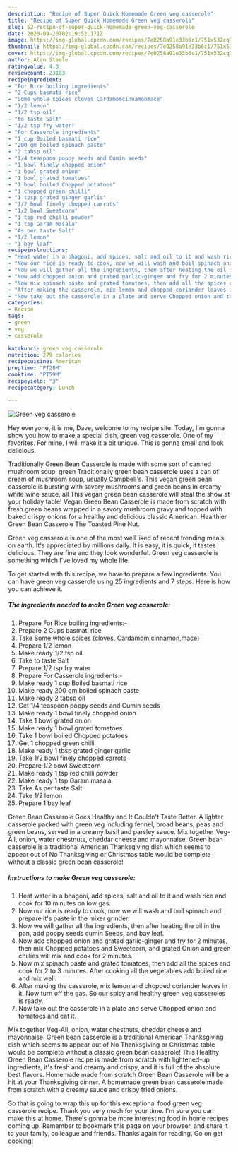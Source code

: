 ```yaml
---
description: "Recipe of Super Quick Homemade Green veg casserole"
title: "Recipe of Super Quick Homemade Green veg casserole"
slug: 52-recipe-of-super-quick-homemade-green-veg-casserole
date: 2020-09-20T02:19:52.171Z
image: https://img-global.cpcdn.com/recipes/7e0258a91e33b6c1/751x532cq70/green-veg-casserole-recipe-main-photo.jpg
thumbnail: https://img-global.cpcdn.com/recipes/7e0258a91e33b6c1/751x532cq70/green-veg-casserole-recipe-main-photo.jpg
cover: https://img-global.cpcdn.com/recipes/7e0258a91e33b6c1/751x532cq70/green-veg-casserole-recipe-main-photo.jpg
author: Alan Steele
ratingvalue: 4.3
reviewcount: 23183
recipeingredient:
- "For Rice boiling ingredients"
- "2 Cups basmati rice"
- "Some whole spices cloves Cardamomcinnamonmace"
- "1/2 lemon"
- "1/2 tsp oil"
- "to taste Salt"
- "1/2 tsp fry water"
- "For Casserole ingredients"
- "1 cup Boiled basmati rice"
- "200 gm boiled spinach paste"
- "2 tabsp oil"
- "1/4 teaspoon poppy seeds and Cumin seeds"
- "1 bowl finely chopped onion"
- "1 bowl grated onion"
- "1 bowl grated tomatoes"
- "1 bowl boiled Chopped potatoes"
- "1 chopped green chilli"
- "1 tbsp grated ginger garlic"
- "1/2 bowl finely chopped carrots"
- "1/2 bowl Sweetcorn"
- "1 tsp red chilli powder"
- "1 tsp Garam masala"
- "As per taste Salt"
- "1/2 lemon"
- "1 bay leaf"
recipeinstructions:
- "Heat water in a bhagoni, add spices, salt and oil to it and wash rice and cook for 10 minutes on low gas."
- "Now our rice is ready to cook, now we will wash and boil spinach and prepare it&#39;s paste in the mixer grinder."
- "Now we will gather all the ingredients, then after heating the oil in the pan, add poppy seeds cumin Seeds, and bay leaf."
- "Now add chopped onion and grated garlic-ginger and fry for 2 minutes, then mix Chopped potatoes and Sweetcorn, and grated Onion and green chillies will mix and cook for 2 minutes."
- "Now mix spinach paste and grated tomatoes, then add all the spices and cook for 2 to 3 minutes. After cooking all the vegetables add boiled rice and mix well."
- "After making the casserole, mix lemon and chopped coriander leaves in it. Now turn off the gas. So our spicy and healthy green veg casseroles is ready."
- "Now take out the casserole in a plate and serve Chopped onion and tomatoes and eat it."
categories:
- Recipe
tags:
- green
- veg
- casserole

katakunci: green veg casserole 
nutrition: 279 calories
recipecuisine: American
preptime: "PT28M"
cooktime: "PT59M"
recipeyield: "3"
recipecategory: Lunch

---
```



![Green veg casserole](https://img-global.cpcdn.com/recipes/7e0258a91e33b6c1/751x532cq70/green-veg-casserole-recipe-main-photo.jpg)

Hey everyone, it is me, Dave, welcome to my recipe site. Today, I'm gonna show you how to make a special dish, green veg casserole. One of my favorites. For mine, I will make it a bit unique. This is gonna smell and look delicious.

Traditionally Green Bean Casserole is made with some sort of canned mushroom soup, green Traditionally green bean casserole uses a can of cream of mushroom soup, usually Campbell&#39;s. This vegan green bean casserole is bursting with savory mushrooms and green beans in creamy white wine sauce, all This vegan green bean casserole will steal the show at your holiday table! Vegan Green Bean Casserole is made from scratch with fresh green beans wrapped in a savory mushroom gravy and topped with baked crispy onions for a healthy and delicious classic American. Healthier Green Bean Casserole The Toasted Pine Nut.

Green veg casserole is one of the most well liked of recent trending meals on earth. It's appreciated by millions daily. It is easy, it is quick, it tastes delicious. They are fine and they look wonderful. Green veg casserole is something which I've loved my whole life.


To get started with this recipe, we have to prepare a few ingredients. You can have green veg casserole using 25 ingredients and 7 steps. Here is how you can achieve it.

<!--inarticleads1-->

##### The ingredients needed to make Green veg casserole:

1. Prepare For Rice boiling ingredients:-
1. Prepare 2 Cups basmati rice
1. Take Some whole spices (cloves, Cardamom,cinnamon,mace)
1. Prepare 1/2 lemon
1. Make ready 1/2 tsp oil
1. Take to taste Salt
1. Prepare 1/2 tsp fry water
1. Prepare For Casserole ingredients:-
1. Make ready 1 cup Boiled basmati rice
1. Make ready 200 gm boiled spinach paste
1. Make ready 2 tabsp oil
1. Get 1/4 teaspoon poppy seeds and Cumin seeds
1. Make ready 1 bowl finely chopped onion
1. Take 1 bowl grated onion
1. Make ready 1 bowl grated tomatoes
1. Take 1 bowl boiled Chopped potatoes
1. Get 1 chopped green chilli
1. Make ready 1 tbsp grated ginger garlic
1. Take 1/2 bowl finely chopped carrots
1. Prepare 1/2 bowl Sweetcorn
1. Make ready 1 tsp red chilli powder
1. Make ready 1 tsp Garam masala
1. Take As per taste Salt
1. Take 1/2 lemon
1. Prepare 1 bay leaf


Green Bean Casserole Goes Healthy and It Couldn&#39;t Taste Better. A lighter casserole packed with green veg including fennel, broad beans, peas and green beans, served in a creamy basil and parsley sauce. Mix together Veg-All, onion, water chestnuts, cheddar cheese and mayonnaise. Green bean casserole is a traditional American Thanksgiving dish which seems to appear out of No Thanksgiving or Christmas table would be complete without a classic green bean casserole! 

<!--inarticleads2-->

##### Instructions to make Green veg casserole:

1. Heat water in a bhagoni, add spices, salt and oil to it and wash rice and cook for 10 minutes on low gas.
1. Now our rice is ready to cook, now we will wash and boil spinach and prepare it&#39;s paste in the mixer grinder.
1. Now we will gather all the ingredients, then after heating the oil in the pan, add poppy seeds cumin Seeds, and bay leaf.
1. Now add chopped onion and grated garlic-ginger and fry for 2 minutes, then mix Chopped potatoes and Sweetcorn, and grated Onion and green chillies will mix and cook for 2 minutes.
1. Now mix spinach paste and grated tomatoes, then add all the spices and cook for 2 to 3 minutes. After cooking all the vegetables add boiled rice and mix well.
1. After making the casserole, mix lemon and chopped coriander leaves in it. Now turn off the gas. So our spicy and healthy green veg casseroles is ready.
1. Now take out the casserole in a plate and serve Chopped onion and tomatoes and eat it.


Mix together Veg-All, onion, water chestnuts, cheddar cheese and mayonnaise. Green bean casserole is a traditional American Thanksgiving dish which seems to appear out of No Thanksgiving or Christmas table would be complete without a classic green bean casserole! This Healthy Green Bean Casserole recipe is made from scratch with lightened-up ingredients, it&#39;s fresh and creamy and crispy, and it is full of the absolute best flavors. Homemade made from scratch Green Bean Casserole will be a hit at your Thanksgiving dinner. A homemade green bean casserole made from scratch with a creamy sauce and crispy fried onions. 

So that is going to wrap this up for this exceptional food green veg casserole recipe. Thank you very much for your time. I'm sure you can make this at home. There's gonna be more interesting food in home recipes coming up. Remember to bookmark this page on your browser, and share it to your family, colleague and friends. Thanks again for reading. Go on get cooking!
